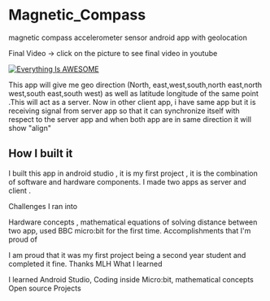 # Magnetic_Compass
magnetic compass accelerometer sensor android app with geolocation

Final Video -> click on the picture to see final video in youtube

[![Everything Is AWESOME](https://github.com/akshitagupta15june/Magnetic_Compass/blob/master/COMPASS.jpg)](
https://youtu.be/yvJKccm3g1E "Everything Is AWESOME")




This app will give me geo direction (North, east,west,south,north east,north west,south east,south west) as well as latitude longitude of the same point .This will act as a server. Now in other client app, i have same app but it is receiving signal from server app so that it can synchronize itself with respect to the server app and when both app are in same direction it will show "align"

## How I built it

I built this app in android studio , it is my first project , it is the combination of software and hardware components. I made two apps as server and client . 

Challenges I ran into

Hardware concepts , mathematical equations of solving distance between two app, used BBC micro:bit for the first time.
Accomplishments that I'm proud of

I am proud that it was my first project being a second year student and completed it fine. Thanks MLH
What I learned

I learned Android Studio, Coding inside Micro:bit, mathematical concepts Open source Projects


